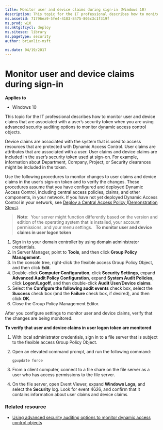 ```yaml
---
title: Monitor user and device claims during sign-in (Windows 10)
description: This topic for the IT professional describes how to monitor user and device claims that are associated with a user’s security token when you are using advanced security auditing options to monitor dynamic access control objects.
ms.assetid: 71796ea9-5fe4-4183-8475-805c3c1f319f
ms.prod: w10
ms.mktglfcycl: deploy
ms.sitesec: library
ms.pagetype: security
author: brianlic-msft

ms.date: 04/19/2017
---
```


# Monitor user and device claims during sign-in

**Applies to**
-   Windows 10

This topic for the IT professional describes how to monitor user and device claims that are associated with a user’s security token when you are using advanced security auditing options to monitor dynamic access control objects.

Device claims are associated with the system that is used to access resources that are protected with Dynamic Access Control. User claims are attributes that are associated with a user. User claims and device claims are included in the user’s security token used at sign-on. For example, information about Department, Company, Project, or Security clearances might be included in the token.

Use the following procedures to monitor changes to user claims and device claims in the user’s sign-on token and to verify the changes. These procedures assume that you have configured and deployed Dynamic Access Control, including central access policies, claims, and other components, in your network. If you have not yet deployed Dynamic Access Control in your network, see [Deploy a Central Access Policy (Demonstration Steps)](http://technet.microsoft.com/library/hh846167.aspx).

>**Note:**  Your server might function differently based on the version and edition of the operating system that is installed, your account permissions, and your menu settings.
 
**To monitor user and device claims in user logon token**

1.  Sign in to your domain controller by using domain administrator credentials.
2.  In Server Manager, point to **Tools**, and then click **Group Policy Management**.
3.  In the console tree, right-click the flexible access Group Policy Object, and then click **Edit**.
4.  Double-click **Computer Configuration**, click **Security Settings**, expand **Advanced Audit Policy Configuration**, expand **System Audit Policies**, click **Logon/Logoff**, and then double-click **Audit User/Device claims**.
5.  Select the **Configure the following audit events** check box, select the **Success** check box (and the **Failure** check box, if desired), and then click **OK**.
6.  Close the Group Policy Management Editor.

After you configure settings to monitor user and device claims, verify that the changes are being monitored.

**To verify that user and device claims in user logon token are monitored**

1.  With local administrator credentials, sign in to a file server that is subject to the flexible access Group Policy Object.
2.  Open an elevated command prompt, and run the following command:

    `gpupdate force`

3.  From a client computer, connect to a file share on the file server as a user who has access permissions to the file server.
4.  On the file server, open Event Viewer, expand **Windows Logs**, and select the **Security** log. Look for event 4626, and confirm that it contains information about user claims and device claims.

### Related resource

- [Using advanced security auditing options to monitor dynamic access control objects](using-advanced-security-auditing-options-to-monitor-dynamic-access-control-objects.md)
